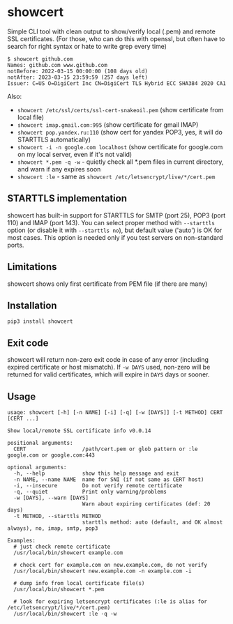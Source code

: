 # showcert
Simple CLI tool with clean output to show/verify local (.pem) and remote SSL certificates. (For those, who can do this with openssl, but often have to search for right syntax or hate to write grep every time)

~~~
$ showcert github.com
Names: github.com www.github.com
notBefore: 2022-03-15 00:00:00 (108 days old)
notAfter: 2023-03-15 23:59:59 (257 days left)
Issuer: C=US O=DigiCert Inc CN=DigiCert TLS Hybrid ECC SHA384 2020 CA1
~~~

Also:
- `showcert /etc/ssl/certs/ssl-cert-snakeoil.pem` (show certificate from local file)
- `showcert imap.gmail.com:995` (show certificate for gmail IMAP)
- `showcert pop.yandex.ru:110` (show cert for yandex POP3, yes, it will do STARTTLS automatically)
- `showcert -i -n google.com localhost` (show certificate for google.com on my local server, even if it's not valid)
- `showcert *.pem -q -w` - quietly check all *.pem files in current directory, and warn if any expires soon
- `showcert :le` - same as `showcert /etc/letsencrypt/live/*/cert.pem`


## STARTTLS implementation
showcert has built-in support for STARTTLS for SMTP (port 25), POP3 (port 110) and IMAP (port 143). You can select proper method with `--starttls` option (or disable it with `--starttls no`), but default value ('auto') is OK for most cases. This option is needed only if you test servers on non-standard ports.

## Limitations
showcert shows only first certificate from PEM file (if there are many)

## Installation
`pip3 install showcert`

## Exit code
showcert will return non-zero exit code in case of any error (including expired certificate or host mismatch).
If `-w DAYS` used, non-zero will be returned for valid certificates, which will expire in `DAYS` days or sooner.

## Usage

~~~shell
usage: showcert [-h] [-n NAME] [-i] [-q] [-w [DAYS]] [-t METHOD] CERT [CERT ...]

Show local/remote SSL certificate info v0.0.14

positional arguments:
  CERT                  /path/cert.pem or glob pattern or :le google.com or google.com:443

optional arguments:
  -h, --help            show this help message and exit
  -n NAME, --name NAME  name for SNI (if not same as CERT host)
  -i, --insecure        Do not verify remote certificate
  -q, --quiet           Print only warning/problems
  -w [DAYS], --warn [DAYS]
                        Warn about expiring certificates (def: 20 days)
  -t METHOD, --starttls METHOD
                        starttls method: auto (default, and OK almost always), no, imap, smtp, pop3

Examples:  
  # just check remote certificate
  /usr/local/bin/showcert example.com

  # check cert for example.com on new.example.com, do not verify
  /usr/local/bin/showcert new.example.com -n example.com -i

  # dump info from local certificate file(s)
  /usr/local/bin/showcert *.pem

  # look for expiring letsencrypt certificates (:le is alias for /etc/letsencrypt/live/*/cert.pem)
  /usr/local/bin/showcert :le -q -w
~~~
